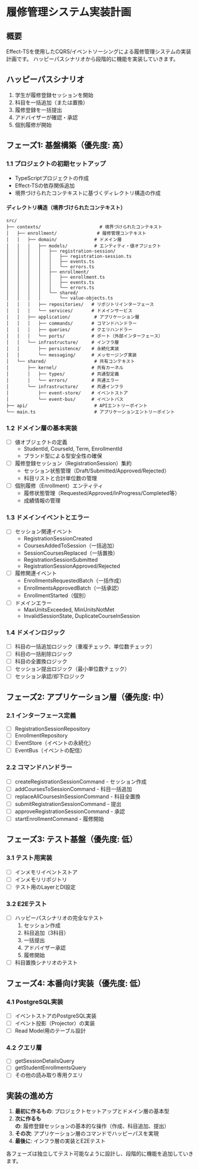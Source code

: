 # 履修管理システム実装計画

## 概要
Effect-TSを使用したCQRS/イベントソーシングによる履修管理システムの実装計画です。
ハッピーパスシナリオから段階的に機能を実装していきます。

## ハッピーパスシナリオ
1. 学生が履修登録セッションを開始
2. 科目を一括追加（または置換）
3. 履修登録を一括提出
4. アドバイザーが確認・承認
5. 個別履修が開始

## フェーズ1: 基盤構築（優先度: 高）

### 1.1 プロジェクトの初期セットアップ
- TypeScriptプロジェクトの作成
- Effect-TSの依存関係追加
- 境界づけられたコンテキストに基づくディレクトリ構造の作成

#### ディレクトリ構造（境界づけられたコンテキスト）

```
src/
├── contexts/                      # 境界づけられたコンテキスト
│   ├── enrollment/               # 履修管理コンテキスト
│   │   ├── domain/              # ドメイン層
│   │   │   ├── models/          # エンティティ・値オブジェクト
│   │   │   │   ├── registration-session/
│   │   │   │   │   ├── registration-session.ts
│   │   │   │   │   ├── events.ts
│   │   │   │   │   └── errors.ts
│   │   │   │   ├── enrollment/
│   │   │   │   │   ├── enrollment.ts
│   │   │   │   │   ├── events.ts
│   │   │   │   │   └── errors.ts
│   │   │   │   └── shared/
│   │   │   │       └── value-objects.ts
│   │   │   ├── repositories/   # リポジトリインターフェース
│   │   │   └── services/       # ドメインサービス
│   │   ├── application/         # アプリケーション層
│   │   │   ├── commands/       # コマンドハンドラー
│   │   │   ├── queries/        # クエリハンドラー
│   │   │   └── ports/          # ポート（外部インターフェース）
│   │   └── infrastructure/     # インフラ層
│   │       ├── persistence/    # 永続化実装
│   │       └── messaging/      # メッセージング実装
│   └── shared/                  # 共有コンテキスト
│       ├── kernel/             # 共有カーネル
│       │   ├── types/          # 共通型定義
│       │   └── errors/         # 共通エラー
│       └── infrastructure/     # 共通インフラ
│           ├── event-store/    # イベントストア
│           └── event-bus/      # イベントバス
├── api/                         # APIエントリーポイント
└── main.ts                      # アプリケーションエントリーポイント
```

### 1.2 ドメイン層の基本実装
- [ ] 値オブジェクトの定義
  - StudentId, CourseId, Term, EnrollmentId
  - ブランド型による型安全性の確保
- [ ] 履修登録セッション（RegistrationSession）集約
  - セッション状態管理（Draft/Submitted/Approved/Rejected）
  - 科目リストと合計単位数の管理
- [ ] 個別履修（Enrollment）エンティティ
  - 履修状態管理（Requested/Approved/InProgress/Completed等）
  - 成績情報の管理

### 1.3 ドメインイベントとエラー
- [ ] セッション関連イベント
  - RegistrationSessionCreated
  - CoursesAddedToSession（一括追加）
  - SessionCoursesReplaced（一括置換）
  - RegistrationSessionSubmitted
  - RegistrationSessionApproved/Rejected
- [ ] 履修関連イベント
  - EnrollmentsRequestedBatch（一括作成）
  - EnrollmentsApprovedBatch（一括承認）
  - EnrollmentStarted（個別）
- [ ] ドメインエラー
  - MaxUnitsExceeded, MinUnitsNotMet
  - InvalidSessionState, DuplicateCourseInSession

### 1.4 ドメインロジック
- [ ] 科目の一括追加ロジック（重複チェック、単位数チェック）
- [ ] 科目の一括削除ロジック
- [ ] 科目の全置換ロジック
- [ ] セッション提出ロジック（最小単位数チェック）
- [ ] セッション承認/却下ロジック

## フェーズ2: アプリケーション層（優先度: 中）

### 2.1 インターフェース定義
- [ ] RegistrationSessionRepository
- [ ] EnrollmentRepository
- [ ] EventStore（イベントの永続化）
- [ ] EventBus（イベントの配信）

### 2.2 コマンドハンドラー
- [ ] createRegistrationSessionCommand - セッション作成
- [ ] addCoursesToSessionCommand - 科目一括追加
- [ ] replaceAllCoursesInSessionCommand - 科目全置換
- [ ] submitRegistrationSessionCommand - 提出
- [ ] approveRegistrationSessionCommand - 承認
- [ ] startEnrollmentCommand - 履修開始

## フェーズ3: テスト基盤（優先度: 低）

### 3.1 テスト用実装
- [ ] インメモリイベントストア
- [ ] インメモリリポジトリ
- [ ] テスト用のLayerとDI設定

### 3.2 E2Eテスト
- [ ] ハッピーパスシナリオの完全なテスト
  1. セッション作成
  2. 科目追加（3科目）
  3. 一括提出
  4. アドバイザー承認
  5. 履修開始
- [ ] 科目置換シナリオのテスト

## フェーズ4: 本番向け実装（優先度: 低）

### 4.1 PostgreSQL実装
- [ ] イベントストアのPostgreSQL実装
- [ ] イベント投影（Projector）の実装
- [ ] Read Model用のテーブル設計

### 4.2 クエリ層
- [ ] getSessionDetailsQuery
- [ ] getStudentEnrollmentsQuery
- [ ] その他の読み取り専用クエリ

## 実装の進め方

1. **最初に作るもの**: プロジェクトセットアップとドメイン層の基本型
2. **次に作るもの**: 履修登録セッションの基本的な操作（作成、科目追加、提出）
3. **その次**: アプリケーション層のコマンドでハッピーパスを実現
4. **最後に**: インフラ層の実装とE2Eテスト

各フェーズは独立してテスト可能なように設計し、段階的に機能を追加していきます。